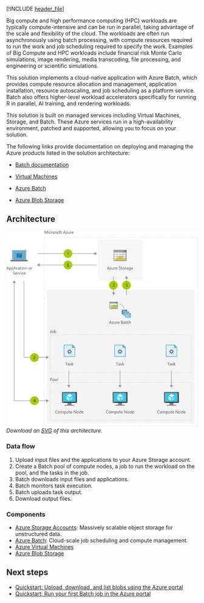 [!INCLUDE [header_file](../../../includes/sol-idea-header.md)]

Big compute and high performance computing (HPC) workloads are typically compute-intensive and can be run in parallel, taking advantage of the scale and flexibility of the cloud. The workloads are often run asynchronously using batch processing, with compute resources required to run the work and job scheduling required to specify the work. Examples of Big Compute and HPC workloads include financial risk Monte Carlo simulations, image rendering, media transcoding, file processing, and engineering or scientific simulations.

This solution implements a cloud-native application with Azure Batch, which provides compute resource allocation and management, application installation, resource autoscaling, and job scheduling as a platform service. Batch also offers higher-level workload accelerators specifically for running R in parallel, AI training, and rendering workloads.

This solution is built on managed services including Virtual Machines, Storage, and Batch. These Azure services run in a high-availability environment, patched and supported, allowing you to focus on your solution.

The following links provide documentation on deploying and managing the Azure products listed in the solution architecture:

* [Batch documentation](/azure/batch)

* [Virtual Machines](https://azure.microsoft.com/services/virtual-machines)

* [Azure Batch](https://azure.microsoft.com/services/batch)

* [Azure Blob Storage](https://azure.microsoft.com/services/storage)

## Architecture

![Architecture Diagram](../media/big-compute-with-azure-batch.png)
*Download an [SVG](../media/big-compute-with-azure-batch.svg) of this architecture.*

### Data flow

1. Upload input files and the applications to your Azure Storage account.
1. Create a Batch pool of compute nodes, a job to run the workload on the pool, and the tasks in the job.
1. Batch downloads input files and applications.
1. Batch monitors task execution.
1. Batch uploads task output.
1. Download output files.

### Components

* [Azure Storage Accounts](https://azure.microsoft.com/services/storage): Massively scalable object storage for unstructured data.
* [Azure Batch](https://azure.microsoft.com/services/batch): Cloud-scale job scheduling and compute management.
* [Azure Virtual Machines](https://azure.microsoft.com/services/virtual-machines)
* [Azure Blob Storage](https://azure.microsoft.com/services/storage)

## Next steps

* [Quickstart: Upload, download, and list blobs using the Azure portal](/azure/storage/blobs/storage-quickstart-blobs-portal)
* [Quickstart: Run your first Batch job in the Azure portal](/azure/batch/quick-create-portal)
